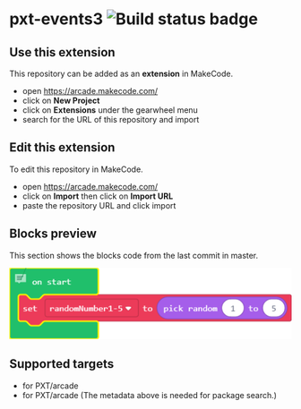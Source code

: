 # pxt-events3 ![Build status badge](https://github.com/dylan0000/pxt-events3/workflows/MakeCode/badge.svg)



## Use this extension

This repository can be added as an **extension** in MakeCode.

* open https://arcade.makecode.com/
* click on **New Project**
* click on **Extensions** under the gearwheel menu
* search for the URL of this repository and import

## Edit this extension

To edit this repository in MakeCode.

* open https://arcade.makecode.com/
* click on **Import** then click on **Import URL**
* paste the repository URL and click import

## Blocks preview

This section shows the blocks code from the last commit in master.

![A rendered view of the blocks](https://github.com/dylan0000/pxt-events3/raw/master/.makecode/blocks.png)

## Supported targets

* for PXT/arcade
* for PXT/arcade
(The metadata above is needed for package search.)

